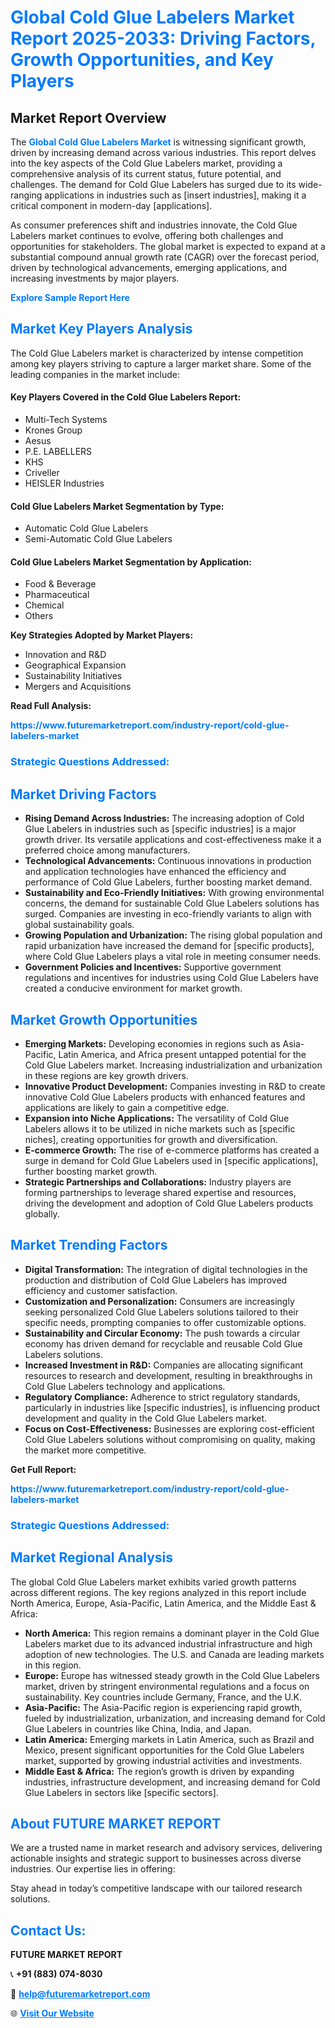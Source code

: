 <h1 style="color: #007BFF;">Global Cold Glue Labelers Market Report 2025-2033: Driving Factors, Growth Opportunities, and Key Players</h1>

<section id="overview">
<h2>Market Report Overview</h2>
<p>The <a href="https://www.futuremarketreport.com/industry-report/cold-glue-labelers-market" style="color: #007BFF; text-decoration: none;"><strong>Global Cold Glue Labelers Market</strong></a> is witnessing significant growth, driven by increasing demand across various industries. This report delves into the key aspects of the Cold Glue Labelers market, providing a comprehensive analysis of its current status, future potential, and challenges. The demand for Cold Glue Labelers has surged due to its wide-ranging applications in industries such as [insert industries], making it a critical component in modern-day [applications].</p>
<p>As consumer preferences shift and industries innovate, the Cold Glue Labelers market continues to evolve, offering both challenges and opportunities for stakeholders. The global market is expected to expand at a substantial compound annual growth rate (CAGR) over the forecast period, driven by technological advancements, emerging applications, and increasing investments by major players.</p>
</section>

<section id="overview">
<p><a href="https://www.futuremarketreport.com/request-sample/reportId=88217" style="color: #007BFF; text-decoration: none;"><strong>Explore Sample Report Here</strong></a></p>
</section>

<section id="key-players">
<h2 style="color: #007BFF;">Market Key Players Analysis</h2>
<p>The Cold Glue Labelers market is characterized by intense competition among key players striving to capture a larger market share. Some of the leading companies in the market include:</p>
<h4>Key Players Covered in the Cold Glue Labelers Report:</h4>
<ul><li>Multi-Tech Systems</li><li>Krones Group</li><li>Aesus</li><li>P.E. LABELLERS</li><li>KHS</li><li>Criveller</li><li>HEISLER Industries</li></ul>
<h4>Cold Glue Labelers Market Segmentation by Type:</h4>
<ul><li>Automatic Cold Glue Labelers</li><li>Semi-Automatic Cold Glue Labelers</li></ul>

<h4>Cold Glue Labelers Market Segmentation by Application:</h4>
<ul><li>Food &amp; Beverage</li><li>Pharmaceutical</li><li>Chemical</li><li>Others</li></ul>
<p><strong>Key Strategies Adopted by Market Players:</strong></p>
<ul>
<li>Innovation and R&D</li>
<li>Geographical Expansion</li>
<li>Sustainability Initiatives</li>
<li>Mergers and Acquisitions</li>
</ul>
</section>

<section>
<p><strong>Read Full Analysis: </strong></p><a href="https://www.futuremarketreport.com/industry-report/cold-glue-labelers-market" style="color: #007BFF; text-decoration: none;"><strong>https://www.futuremarketreport.com/industry-report/cold-glue-labelers-market</strong></a>
<h3 style="color: #007BFF;">Strategic Questions Addressed:</h3>
</section>

<section id="driving-factors">
<h2 style="color: #007BFF;">Market Driving Factors</h2>
<ul>
<li><strong>Rising Demand Across Industries:</strong> The increasing adoption of Cold Glue Labelers in industries such as [specific industries] is a major growth driver. Its versatile applications and cost-effectiveness make it a preferred choice among manufacturers.</li>
<li><strong>Technological Advancements:</strong> Continuous innovations in production and application technologies have enhanced the efficiency and performance of Cold Glue Labelers, further boosting market demand.</li>
<li><strong>Sustainability and Eco-Friendly Initiatives:</strong> With growing environmental concerns, the demand for sustainable Cold Glue Labelers solutions has surged. Companies are investing in eco-friendly variants to align with global sustainability goals.</li>
<li><strong>Growing Population and Urbanization:</strong> The rising global population and rapid urbanization have increased the demand for [specific products], where Cold Glue Labelers plays a vital role in meeting consumer needs.</li>
<li><strong>Government Policies and Incentives:</strong> Supportive government regulations and incentives for industries using Cold Glue Labelers have created a conducive environment for market growth.</li>
</ul>
</section>

<section id="growth-opportunities">
<h2 style="color: #007BFF;">Market Growth Opportunities</h2>
<ul>
<li><strong>Emerging Markets:</strong> Developing economies in regions such as Asia-Pacific, Latin America, and Africa present untapped potential for the Cold Glue Labelers market. Increasing industrialization and urbanization in these regions are key growth drivers.</li>
<li><strong>Innovative Product Development:</strong> Companies investing in R&D to create innovative Cold Glue Labelers products with enhanced features and applications are likely to gain a competitive edge.</li>
<li><strong>Expansion into Niche Applications:</strong> The versatility of Cold Glue Labelers allows it to be utilized in niche markets such as [specific niches], creating opportunities for growth and diversification.</li>
<li><strong>E-commerce Growth:</strong> The rise of e-commerce platforms has created a surge in demand for Cold Glue Labelers used in [specific applications], further boosting market growth.</li>
<li><strong>Strategic Partnerships and Collaborations:</strong> Industry players are forming partnerships to leverage shared expertise and resources, driving the development and adoption of Cold Glue Labelers products globally.</li>
</ul>
</section>

<section id="trending-factors">
<h2 style="color: #007BFF;">Market Trending Factors</h2>
<ul>
<li><strong>Digital Transformation:</strong> The integration of digital technologies in the production and distribution of Cold Glue Labelers has improved efficiency and customer satisfaction.</li>
<li><strong>Customization and Personalization:</strong> Consumers are increasingly seeking personalized Cold Glue Labelers solutions tailored to their specific needs, prompting companies to offer customizable options.</li>
<li><strong>Sustainability and Circular Economy:</strong> The push towards a circular economy has driven demand for recyclable and reusable Cold Glue Labelers solutions.</li>
<li><strong>Increased Investment in R&D:</strong> Companies are allocating significant resources to research and development, resulting in breakthroughs in Cold Glue Labelers technology and applications.</li>
<li><strong>Regulatory Compliance:</strong> Adherence to strict regulatory standards, particularly in industries like [specific industries], is influencing product development and quality in the Cold Glue Labelers market.</li>
<li><strong>Focus on Cost-Effectiveness:</strong> Businesses are exploring cost-efficient Cold Glue Labelers solutions without compromising on quality, making the market more competitive.</li>
</ul>
</section>

<section>
<p><strong>Get Full Report: </strong></p><a href="https://www.futuremarketreport.com/industry-report/cold-glue-labelers-market" style="color: #007BFF; text-decoration: none;"><strong>https://www.futuremarketreport.com/industry-report/cold-glue-labelers-market</strong></a>
<h3 style="color: #007BFF;">Strategic Questions Addressed:</h3>
</section>


<section id="regional-analysis">
<h2 style="color: #007BFF;">Market Regional Analysis</h2>
<p>The global Cold Glue Labelers market exhibits varied growth patterns across different regions. The key regions analyzed in this report include North America, Europe, Asia-Pacific, Latin America, and the Middle East & Africa:</p>
<ul>
<li><strong>North America:</strong> This region remains a dominant player in the Cold Glue Labelers market due to its advanced industrial infrastructure and high adoption of new technologies. The U.S. and Canada are leading markets in this region.</li>
<li><strong>Europe:</strong> Europe has witnessed steady growth in the Cold Glue Labelers market, driven by stringent environmental regulations and a focus on sustainability. Key countries include Germany, France, and the U.K.</li>
<li><strong>Asia-Pacific:</strong> The Asia-Pacific region is experiencing rapid growth, fueled by industrialization, urbanization, and increasing demand for Cold Glue Labelers in countries like China, India, and Japan.</li>
<li><strong>Latin America:</strong> Emerging markets in Latin America, such as Brazil and Mexico, present significant opportunities for the Cold Glue Labelers market, supported by growing industrial activities and investments.</li>
<li><strong>Middle East & Africa:</strong> The region’s growth is driven by expanding industries, infrastructure development, and increasing demand for Cold Glue Labelers in sectors like [specific sectors].</li>
</ul>
</section>

<footer>
<h2 style="color: #007BFF;">About FUTURE MARKET REPORT</h2>
<p>We are a trusted name in market research and advisory services, delivering actionable insights and strategic support to businesses across diverse industries. Our expertise lies in offering:</p>

<p>Stay ahead in today’s competitive landscape with our tailored research solutions.</p>

<h2 style="color: #007BFF;">Contact Us:</h2>
<p><strong>FUTURE MARKET REPORT</strong></p>
<p>📞 <strong>+91 (883) 074-8030</strong></p>
<p>📧 <strong><a href="mailto:help@futuremarketreport.com" style="color: #007BFF;">help@futuremarketreport.com</a></strong></p>
<p>🌐 <strong><a href="https://www.futuremarketreport.com/" style="color: #007BFF;">Visit Our Website</a></strong></p>
</footer>